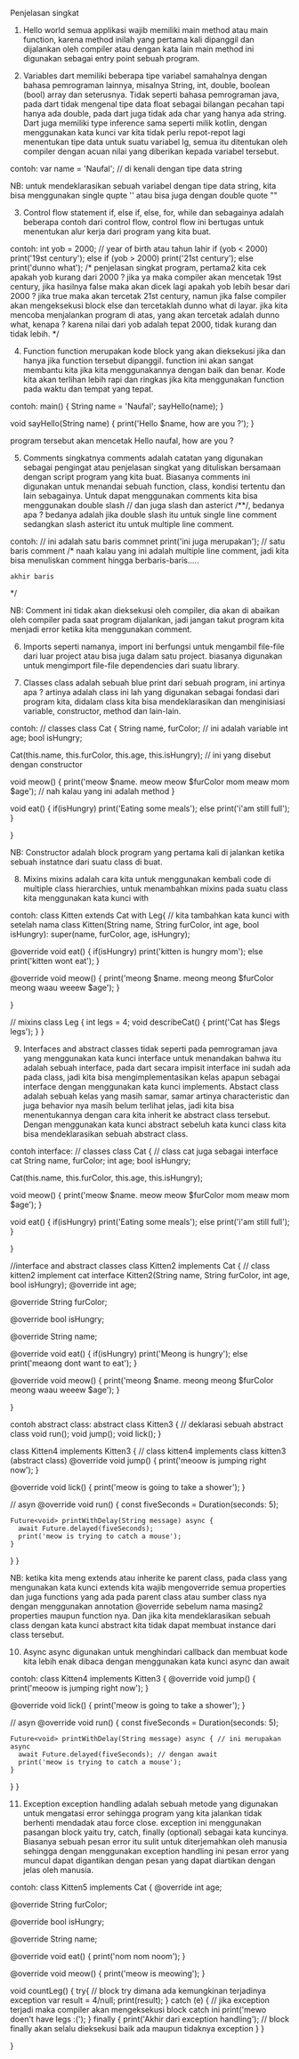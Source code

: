 Penjelasan singkat

1. Hello world
semua applikasi wajib memiliki main method atau main function, karena method inilah yang pertama kali dipanggil dan 
dijalankan oleh compiler atau dengan kata lain main method ini digunakan sebagai entry point sebuah program.

2. Variables
dart memiliki beberapa tipe variabel samahalnya dengan bahasa pemrograman lainnya, misalnya String, int, double, 
boolean (bool) array dan seterusnya. Tidak seperti bahasa pemrograman java, pada dart tidak mengenal tipe data float 
sebagai bilangan pecahan tapi hanya ada double, pada dart juga tidak ada char yang hanya ada string. Dart juga memiliki 
type inference sama seperti milik kotlin, dengan menggunakan kata kunci var kita tidak perlu repot-repot lagi menentukan 
tipe data untuk suatu variabel lg, semua itu ditentukan oleh compiler dengan acuan nilai yang diberikan kepada variabel 
tersebut.

contoh:
var name = 'Naufal'; // di kenali dengan tipe data string

NB: untuk mendeklarasikan sebuah variabel dengan tipe data string, kita bisa menggunakan single qupte '' atau bisa juga 
dengan double quote "" 

3. Control flow statement
if, else if, else, for, while dan sebagainya adalah beberapa contoh dari control flow, control flow ini bertugas untuk 
menentukan alur kerja dari program yang kita buat. 

contoh:
int yob = 2000; // year of birth atau tahun lahir
if (yob < 2000)
    print('19st century');
  else if (yob > 2000)
    print('21st century');
  else
    print('dunno what');
/*
    penjelasan singkat program, pertama2 kita cek apakah yob kurang dari 2000 ? jika ya maka compiler akan mencetak
    19st century, jika hasilnya false maka akan dicek lagi apakah yob lebih besar dari 2000 ? jika true maka akan 
    tercetak 21st century, namun jika false compiler akan mengeksekusi block else dan tercetaklah dunno what di layar.
    jika kita mencoba menjalankan program di atas, yang akan tercetak adalah dunno what, kenapa ? karena nilai dari yob
    adalah tepat 2000, tidak kurang dan tidak lebih.
*/

4. Function
function merupakan kode block yang akan dieksekusi jika dan hanya jika function tersebut dipanggil. function ini akan 
sangat membantu kita jika kita menggunakannya dengan baik dan benar. Kode kita akan terlihan lebih rapi dan ringkas jika
kita menggunakan function pada waktu dan tempat yang tepat.

contoh:
main() {
    String name = 'Naufal';
    sayHello(name);
}

void sayHello(String name) {
    print('Hello $name, how are you ?');
}

program tersebut akan mencetak Hello naufal, how are you ?

5. Comments
singkatnya comments adalah catatan yang digunakan sebagai pengingat atau penjelasan singkat yang dituliskan bersamaan 
dengan script program yang kita buat. Biasanya comments ini digunakan untuk menandai sebuah function, class, kondisi 
tertentu dan lain sebagainya. Untuk dapat menggunakan comments kita bisa menggunakan double slash // dan juga slash dan 
asterict /**/, bedanya apa ? bedanya adalah jika double slash itu untuk single line comment sedangkan slash asterict itu
untuk multiple line comment.

contoh:
// ini adalah satu baris commnet
print('ini juga merupakan'); // satu baris comment
/*
    naah kalau yang ini adalah
    multiple line comment, jadi
    kita bisa menuliskan comment
    hingga berbaris-baris.....
    
    
    akhir baris
*/

NB: Comment ini tidak akan dieksekusi oleh compiler, dia akan di abaikan oleh compiler pada saat program dijalankan, 
jadi jangan takut program kita menjadi error ketika kita menggunakan comment.

6. Imports
seperti namanya, import ini berfungsi untuk mengambil file-file dari luar project atau bisa juga dalam satu project.
biasanya digunakan untuk mengimport file-file dependencies dari suatu library.

7. Classes
class adalah sebuah blue print dari sebuah program, ini artinya apa ? artinya adalah class ini lah yang digunakan 
sebagai fondasi dari program kita, didalam class kita bisa mendeklarasikan dan menginisiasi variable, constructor, 
method dan lain-lain. 

contoh:
// classes
class Cat {
  String name, furColor; // ini adalah variable
  int age;
  bool isHungry;

  Cat(this.name, this.furColor, this.age, this.isHungry); // ini yang disebut dengan constructor

  void meow() {
    print('meow $name. meow meow $furColor mom meaw mom $age'); // nah kalau yang ini adalah method
  }

  void eat() {
    if(isHungry) print('Eating some meals');
    else print('i\'am still full');
  }

}

NB: Constructor adalah block program yang pertama kali di jalankan ketika sebuah instatnce dari suatu class di buat.

8. Mixins
mixins adalah cara kita untuk menggunakan kembali code di multiple class hierarchies, untuk menambahkan mixins pada 
suatu class kita menggunakan kata kunci with

contoh:
class Kitten extends Cat with Leg{ // kita tambahkan kata kunci with setelah nama class
  Kitten(String name, String furColor, int age, bool isHungry): super(name, furColor, age, isHungry);

  @override
  void eat() {
    if(isHungry) print('kitten is hungry mom');
    else print('kitten wont eat');
  }

  @override
  void meow() {
    print('meong $name. meong meong $furColor meong waau weeew $age');
  }

}

// mixins
class Leg {
  int legs = 4;
  void describeCat() {
    print('Cat has $legs legs');
  }
}

9. Interfaces and abstract classes
tidak seperti pada pemrograman java yang menggunakan kata kunci interface untuk menandakan bahwa itu adalah sebuah 
interface, pada dart secara impisit interface ini sudah ada pada class, jadi kita bisa mengimplementasikan kelas 
apapun sebagai interface dengan menggunakan kata kunci implements. Abstact class adalah sebuah kelas yang masih samar,
samar artinya characteristic dan juga behavior nya masih belum terlihat jelas, jadi kita bisa menentukannya dengan cara
kita inherit ke abstract class tersebut. Dengan menggunakan kata kunci abstract sebeluh kata kunci class kita bisa 
mendeklarasikan sebuah abstract class.

contoh interface:
// classes
class Cat { // class cat juga sebagai interface cat
  String name, furColor;
  int age;
  bool isHungry;

  Cat(this.name, this.furColor, this.age, this.isHungry);

  void meow() {
    print('meow $name. meow meow $furColor mom meaw mom $age');
  }

  void eat() {
    if(isHungry) print('Eating some meals');
    else print('i\'am still full');
  }

}

//interface and abstract classes
class Kitten2 implements Cat { // class kitten2 implement cat interface
  Kitten2(String name, String furColor, int age, bool isHungry);
  @override
  int age;

  @override
  String furColor;

  @override
  bool isHungry;

  @override
  String name;

  @override
  void eat() {
    if(isHungry) print('Meong is hungry');
    else print('meaong dont want to eat');
  }

  @override
  void meow() {
    print('meong $name. meong meong $furColor meong waau weeew $age');
  }

}

contoh abstract class:
abstract class Kitten3 { // deklarasi sebuah abstract class
  void run();
  void jump();
  void lick();
}

class Kitten4 implements Kitten3 { // class kitten4 implements class kitten3 (abstract class)
  @override
  void jump() {
    print('meoow is jumping right now');
  }

  @override
  void lick() {
    print('meow is going to take a shower');
  }

  // asyn
  @override
  void run() {
    const fiveSeconds = Duration(seconds: 5);

    Future<void> printWithDelay(String message) async {
      await Future.delayed(fiveSeconds);
      print('meow is trying to catch a mouse');
    }
  }
}

NB: ketika kita meng extends atau inherite ke parent class, pada class yang mengunakan kata kunci extends kita wajib 
mengoverride semua properties dan juga functions yang ada pada parent class atau sumber class nya dengan menggunakan 
annotation @override sebelum nama masing2 properties maupun function nya. Dan jika kita mendeklarasikan sebuah class
dengan kata kunci abstract kita tidak dapat membuat instance dari class tersebut.

10. Async
async digunakan untuk menghindari callback dan membuat kode kita lebih enak dibaca dengan menggunakan kata kunci async 
dan await

contoh:
class Kitten4 implements Kitten3 {
  @override
  void jump() {
    print('meoow is jumping right now');
  }

  @override
  void lick() {
    print('meow is going to take a shower');
  }

  // asyn
  @override
  void run() {
    const fiveSeconds = Duration(seconds: 5);

    Future<void> printWithDelay(String message) async { // ini merupakan async
      await Future.delayed(fiveSeconds); // dengan await
      print('meow is trying to catch a mouse');
    }
  }
}  

11. Exception
exception handling adalah sebuah metode yang digunakan untuk mengatasi error sehingga program yang kita jalankan tidak 
berhenti mendadak atau force close. exception ini menggunakan pasangan block yaitu try, catch, finally (optional) 
sebagai kata kuncinya. Biasanya sebuah pesan error itu sulit untuk diterjemahkan oleh manusia sehingga dengan 
menggunakan exception handling ini pesan error yang muncul dapat digantikan dengan pesan yang dapat diartikan dengan 
jelas oleh manusia.

contoh:
class Kitten5 implements Cat {
  @override
  int age;

  @override
  String furColor;

  @override
  bool isHungry;

  @override
  String name;

  @override
  void eat() {
    print('nom nom noom');
  }

  @override
  void meow() {
    print('meow is meowing');
  }

  void countLeg() {
    try{ // block try dimana ada kemungkinan terjadinya exception
      var result = 4/null;
      print(result);
    } catch (e) { // jika exception terjadi maka compiler akan mengeksekusi block catch ini
      print('mewo doen\'t have legs :(');
    } finally {
      print('Akhir dari exception handling'); // block finally akan selalu dieksekusi baik ada maupun tidaknya exception
    }
  }

}